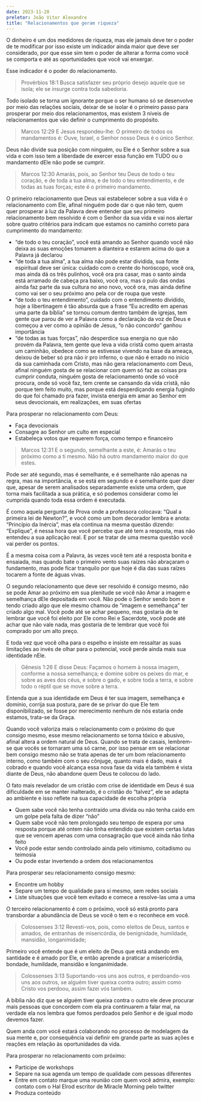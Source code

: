 ```yaml
---
date: 2023-11-20
preletor: João Vitor Alexandre
title: "Relacionamentos que geram riqueza"
---
```


O dinheiro é um dos medidores de riqueza, mas ele jamais deve ter o poder de te modificar por isso existe um indicador ainda maior que deve ser considerado, por que esse sim tem o poder de alterar a forma como você se comporta e até as oportunidades que você vai enxergar.

Esse indicador é o poder do relacionamento.

> Provérbios 18:1 Busca satisfazer seu próprio desejo aquele que se isola; ele se insurge contra toda sabedoria.

Todo isolado se torna um ignorante porque o ser humano só se desenvolve por meio das relações sociais, deixar de se isolar é o primeiro passo para prosperar por meio dos relacionamentos, mas existem 3 níveis de relacionamentos que vão definir o cumprimento do propósito.

> Marcos 12:29 E Jesus respondeu-lhe: O primeiro de todos os mandamentos é: Ouve, Israel, o Senhor nosso Deus é o único Senhor.

Deus não divide sua posição com ninguém, ou Ele é o Senhor sobre a sua vida e com isso tem a liberdade de exercer essa função em TUDO ou o mandamento dEle não pode se cumprir.

> Marcos 12:30 Amarás, pois, ao Senhor teu Deus de todo o teu coração, e de toda a tua alma, e de todo o teu entendimento, e de todas as tuas forças; este é o primeiro mandamento.

O primeiro relacionamento que Deus vai estabelecer sobre a sua vida é o relacionamento com Ele, afinal ninguém pode dar o que não tem, quem quer prosperar à luz da Palavra deve entender que seu primeiro relacionamento bem resolvido é com o Senhor da sua vida e vai nos alertar sobre quatro critérios para indicam que estamos no caminho correto para cumprimento do mandamento:

- “de todo o teu coração”, você está amando ao Senhor quando você não deixa as suas emoções tomarem a dianteira e estarem acima do que a Palavra já declarou
- “de toda a tua alma”, a tua alma não pode estar dividida, sua fonte espiritual deve ser única: cuidado com o crente do horóscopo, você ora, mas ainda dá os três pulinhos, você ora pra casar, mas o santo ainda está arramado de cabeça pra baixo, você ora, mas o pulo das ondas ainda faz parte da sua cultura no ano novo, você ora, mas ainda define como vai ser o seu próximo ano pela cor de roupa que veste
- “de todo o teu entendimento”, cuidado com o entendimento dividido, hoje a libertinagem é tão absurda que a frase “Eu acredito em apenas uma parte da bíblia” se tornou comum dentro também de igrejas, tem gente que parou de ver a Palavra como a declaração da voz de Deus e começou a ver como a opinião de Jesus, “o não concordo” ganhou importância
- “de todas as tuas forças”, não desperdice sua energia no que não provém da Palavra, tem gente que leva a vida cristã como quem arrasta um caminhão, obedece como se estivesse vivendo na base da ameaça, deixou de beber só pra não ir pro inferno, o que não é errado no início da sua caminhada com Cristo, mas não gera relacionamento com Deus, afinal ninguém gosta de se relacionar com quem só faz as coisas pra cumprir conduta, ninguém gosta de relacionamento onde só você procura, onde só você faz, tem crente se cansando da vida cristã, não porque tem feito muito, mas porque está desperdiçando energia fugindo do que foi chamado pra fazer, invista energia em amar ao Senhor em seus devocionais, em realizações, em suas ofertas

Para prosperar no relacionamento com Deus:

- Faça devocionais
- Consagre ao Senhor um culto em especial
- Estabeleça votos que requerem força, como tempo e financeiro

> Marcos 12:31 E o segundo, semelhante a este, é: Amarás o teu próximo como a ti mesmo. Não há outro mandamento maior do que estes.

Pode ser até segundo, mas é semelhante, e é semelhante não apenas na regra, mas na importância, e se está em segundo e é semelhante quer dizer que, apesar de serem analisados separadamente existe uma ordem, que torna mais facilitada a sua prática, e só podemos considerar como lei cumprida quando toda essa ordem é executada.

É como aquela pergunta de Prova onde a professora colocava: “Qual a primeira lei de Newton?”, e você como um bom decorador lembra e anota: “Princípio da Inércia”, mas ela continua na mesma questão dizendo: “Explique”, é nessa hora que você percebe que até tem a resposta, mas não entendeu a sua aplicação real. E por se tratar de uma mesma questão você vai perder os pontos.

É a mesma coisa com a Palavra, às vezes você tem até a resposta bonita e ensaiada, mas quando bate o primeiro vento suas raízes não abraçaram o fundamento, mas pode ficar tranquilo por que hoje é dia das suas raízes tocarem a fonte de águas vivas.

O segundo relacionamento que deve ser resolvido é consigo mesmo, não se pode Amar ao próximo em sua plenitude se você não Amar a imagem e semelhança dEle depositada em você. Não pode o Senhor sendo bom e tendo criado algo que ele mesmo chamou de “imagem e semelhança” ter criado algo mal. Você pode até se achar pequeno, mas gostaria de te lembrar que você foi eleito por Ele como Rei e Sacerdote, você pode até achar que não vale nada, mas gostaria de te lembrar que você foi comprado por um alto preço.

E toda vez que você olha para o espelho e insiste em ressaltar as suas limitações ao invés de olhar para o potencial, você perde ainda mais sua identidade nEle.

> Gênesis 1:26 E disse Deus: Façamos o homem à nossa imagem, conforme a nossa semelhança; e domine sobre os peixes do mar, e sobre as aves dos céus, e sobre o gado, e sobre toda a terra, e sobre todo o réptil que se move sobre a terra.

Entenda que a sua identidade em Deus é ter sua imagem, semelhança e domínio, corrija sua postura, pare de se privar do que Ele tem disponibilizado, se fosse por merecimento nenhum de nós estaria onde estamos, trata-se da Graça.

Quando você valoriza mais o relacionamento com o próximo do que consigo mesmo, esse mesmo relacionamento se torna tóxico e abusivo, afinal altera a ordem natural de Deus. Quando se trata de casais, lembrem-se que vocês se tornaram uma só carne, por isso pensar em se relacionar bem consigo mesmo não se trata apenas de ter um bom relacionamento interno, como também com o seu cônjuge, quanto mais é dado, mais é cobrado e quando você alcança essa nova fase da vida ela também é vista diante de Deus, não abandone quem Deus te colocou do lado.

O fato mais revelador de um cristão com crise de identidade em Deus é sua dificuldade em se manter inalterado, é o cristão do “talvez”, ele se adapta ao ambiente e isso reflete na sua capacidade de escolha própria

- Quem sabe você não tenha contraído uma dívida ou não tenha caído em um golpe pela falta de dizer “não”
- Quem sabe você não tem prolongado seu tempo de espera por uma resposta porque até ontem não tinha entendido que existem certas lutas que se vencem apenas com uma consagração que você ainda não tinha feito
- Você pode estar sendo controlado ainda pelo vitimismo, coitadismo ou teimosia
- Ou pode estar invertendo a ordem dos relacionamentos

Para prosperar seu relacionamento consigo mesmo:

- Encontre um hobby
- Separe um tempo de qualidade para si mesmo, sem redes sociais
- Liste situações que você tem evitado e comece a resolve-las uma a uma

O terceiro relacionamento é com o próximo, você só está pronto para transbordar a abundância de Deus se você o tem e o reconhece em você.

> Colossenses 3:12 Revesti-vos, pois, como eleitos de Deus, santos e amados, de entranhas de misericórdia, de benignidade, humildade, mansidão, longanimidade;

Primeiro você entende que é um eleito de Deus que está andando em santidade e é amado por Ele, e então aprende a praticar a misericórdia, bondade, humildade, mansidão e longanimidade.

> Colossenses 3:13 Suportando-vos uns aos outros, e perdoando-vos uns aos outros, se alguém tiver queixa contra outro; assim como Cristo vos perdoou, assim fazei vós também.

A bíblia não diz que se alguém tiver queixa contra o outro ele deve procurar mais pessoas que concordem com ela pra continuarem a falar mal, na verdade ela nos lembra que fomos perdoados pelo Senhor e de igual modo devemos fazer.

Quem anda com você estará colaborando no processo de modelagem da sua mente e, por consequência vai definir em grande parte as suas ações e reações em relação às oportunidades da vida.

Para prosperar no relacionamento com próximo:

- Participe de workshops
- Separe na sua agenda um tempo de qualidade com pessoas diferentes
- Entre em contato marque uma reunião com quem você admira, exemplo: contato com o Hal Elrod escritor de Miracle Morning pelo twitter
- Produza conteúdo